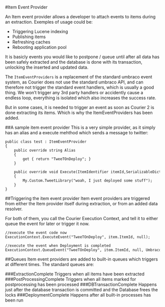 #Item Event Provider

An Item event provider allows a developer to attach events to items during an extraction.  Exemples of usage could be:

* Triggering Lucene indexing
* Publishing items
* Refreshing caches
* Rebooting application pool

It is basicly events you would like to postpone / queue until after all data has been safely extracted and the database is done with its transaction, unlocking the inserted and updated data. 

The `ItemEventProviders` is a replacement of the standard umbraco event system, as Courier does not use the standard umbraco API, and can therefore not trigger the standard event handlers, which is usually a good thing. We won’t trigger any 3rd party handlers or accidently cause a endless loop, everything is isolated which also increases the success rate.

But in some cases, it is needed to trigger an event as soon as Courier 2 is done extracting its items. Which is why the ItemEventProviders has been added.

##A sample item event provider
This is a very simple provider, as it simply has an alias and a execute mehthod which sends a message to twitter:

	public class test : ItemEventProvider
	{
	    public override string Alias
	    {
	        get { return "TweeTOnDeploy"; }
	    }
	
	    public override void Execute(ItemIdentifier itemId,SerializableDictionary<string, string> Parameters)
	    {
	        My.Custom.TweetLibrary("woah, I just deployed some stuff");
	    }
	}
	
##Triggering the item event provider
Item event providers are triggered from either the Item provider itself during extraction, or from an added data resolver.  

For both of them, you call the Courier Execution Context, and tell it to either queue the event for later or trigger it now.

	//execute the event code now
	ExecutionContext.ExecuteEvent("TweeTOnDeploy", item.ItemId, null);
	 
	//execute the event when Deployment is completed
	ExecutionContext.QueueEvent("TweeTOnDeploy", item.ItemId, null, Umbraco.Courier.Core.Enums.EventManagerSystemQueues.DeploymentComplete);
	
	
##Queues
Item event providers are added to built-in queues which triggers at different times. The standard queues are:

###ExtractionComplete
Triggers when all items have been extracted
###PostProcessingComplete
Triggers when all items marked for postprocessing has been processed
###DBTransactionComplete
Happens just after the database transaction is committed and the Database frees the locks
###DeploymentComplete
Happens after all built-in processes has been run